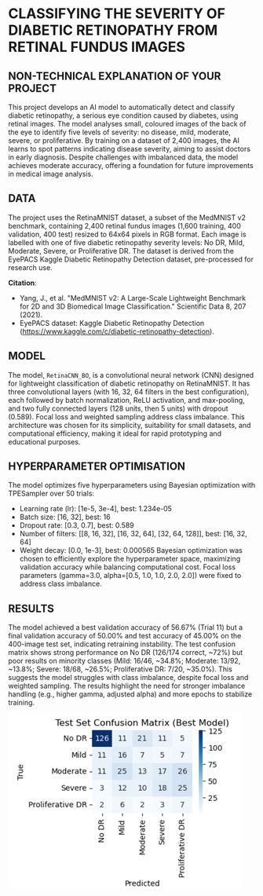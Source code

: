 # CLASSIFYING THE SEVERITY OF DIABETIC RETINOPATHY FROM RETINAL FUNDUS IMAGES 

## NON-TECHNICAL EXPLANATION OF YOUR PROJECT
This project develops an AI model to automatically detect and classify diabetic retinopathy, a serious eye condition caused by diabetes, using retinal images. The model analyses small, coloured images of the back of the eye to identify five levels of severity: no disease, mild, moderate, severe, or proliferative. By training on a dataset of 2,400 images, the AI learns to spot patterns indicating disease severity, aiming to assist doctors in early diagnosis. Despite challenges with imbalanced data, the model achieves moderate accuracy, offering a foundation for future improvements in medical image analysis.

## DATA
The project uses the RetinaMNIST dataset, a subset of the MedMNIST v2 benchmark, containing 2,400 retinal fundus images (1,600 training, 400 validation, 400 test) resized to 64x64 pixels in RGB format. Each image is labelled with one of five diabetic retinopathy severity levels: No DR, Mild, Moderate, Severe, or Proliferative DR. The dataset is derived from the EyePACS Kaggle Diabetic Retinopathy Detection dataset, pre-processed for research use.

**Citation**:
- Yang, J., et al. "MedMNIST v2: A Large-Scale Lightweight Benchmark for 2D and 3D Biomedical Image Classification." Scientific Data 8, 207 (2021).
- EyePACS dataset: Kaggle Diabetic Retinopathy Detection (https://www.kaggle.com/c/diabetic-retinopathy-detection).

## MODEL
The model, `RetinaCNN_BO`, is a convolutional neural network (CNN) designed for lightweight classification of diabetic retinopathy on RetinaMNIST. It has three convolutional layers (with 16, 32, 64 filters in the best configuration), each followed by batch normalization, ReLU activation, and max-pooling, and two fully connected layers (128 units, then 5 units) with dropout (0.589). Focal loss and weighted sampling address class imbalance. This architecture was chosen for its simplicity, suitability for small datasets, and computational efficiency, making it ideal for rapid prototyping and educational purposes. 

## HYPERPARAMETER OPTIMISATION
The model optimizes five hyperparameters using Bayesian optimization with TPESampler over 50 trials:
- Learning rate (lr): [1e-5, 3e-4], best: 1.234e-05
- Batch size: [16, 32], best: 16
- Dropout rate: [0.3, 0.7], best: 0.589
- Number of filters: [[8, 16, 32], [16, 32, 64], [32, 64, 128]], best: [16, 32, 64]
- Weight decay: [0.0, 1e-3], best: 0.000565
Bayesian optimization was chosen to efficiently explore the hyperparameter space, maximizing validation accuracy while balancing computational cost. Focal loss parameters (gamma=3.0, alpha=[0.5, 1.0, 1.0, 2.0, 2.0]) were fixed to address class imbalance. 

## RESULTS
The model achieved a best validation accuracy of 56.67% (Trial 11) but a final validation accuracy of 50.00% and test accuracy of 45.00% on the 400-image test set, indicating retraining instability. The test confusion matrix shows strong performance on No DR (126/174 correct, ~72%) but poor results on minority classes (Mild: 16/46, ~34.8%; Moderate: 13/92, ~13.8%; Severe: 18/68, ~26.5%; Proliferative DR: 7/20, ~35.0%). This suggests the model struggles with class imbalance, despite focal loss and weighted sampling. The results highlight the need for stronger imbalance handling (e.g., higher gamma, adjusted alpha) and more epochs to stabilize training. 

![ConfustionMatrix](confusion_matrix.png)
